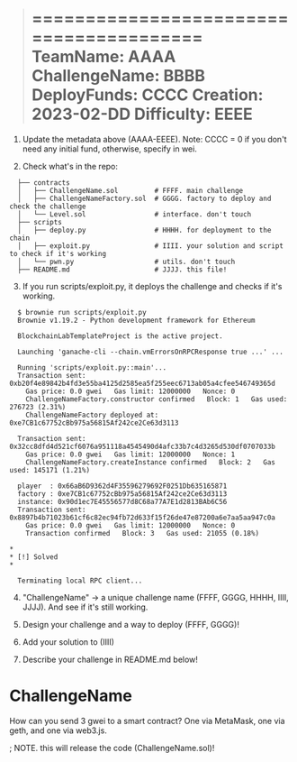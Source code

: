 > ========================================
> TeamName: AAAA
> ChallengeName: BBBB
> DeployFunds: CCCC
> Creation: 2023-02-DD
> Difficulty: EEEE
> ========================================

1. Update the metadata above (AAAA-EEEE). Note: CCCC = 0 if you don't need any initial
   fund, otherwise, specify in wei.

2. Check what's in the repo:

~~~
  ├── contracts
  │   ├── ChallengeName.sol         # FFFF. main challenge
  │   ├── ChallengeNameFactory.sol  # GGGG. factory to deploy and check the challenge
  │   └── Level.sol                 # interface. don't touch
  ├── scripts
  │   ├── deploy.py                 # HHHH. for deployment to the chain
  │   ├── exploit.py                # IIII. your solution and script to check if it's working
  │   └── pwn.py                    # utils. don't touch
  ├── README.md                     # JJJJ. this file!
~~~

3. If you run scripts/exploit.py, it deploys the challenge and checks if it's working.

~~~{.sh}
  $ brownie run scripts/exploit.py
  Brownie v1.19.2 - Python development framework for Ethereum
  
  BlockchainLabTemplateProject is the active project.
  
  Launching 'ganache-cli --chain.vmErrorsOnRPCResponse true ...' ...
  
  Running 'scripts/exploit.py::main'...
  Transaction sent: 0xb20f4e89842b4fd3e55ba4125d2585ea5f255eec6713ab05a4cfee546749365d
    Gas price: 0.0 gwei   Gas limit: 12000000   Nonce: 0
    ChallengeNameFactory.constructor confirmed   Block: 1   Gas used: 276723 (2.31%)
    ChallengeNameFactory deployed at: 0xe7CB1c67752cBb975a56815Af242ce2Ce63d3113
  
  Transaction sent: 0x32cc8dfd4d521cf6076a951118a4545490d4afc33b7c4d3265d530df0707033b
    Gas price: 0.0 gwei   Gas limit: 12000000   Nonce: 1
    ChallengeNameFactory.createInstance confirmed   Block: 2   Gas used: 145171 (1.21%)
  
  player  : 0x66aB6D9362d4F35596279692F0251Db635165871
  factory : 0xe7CB1c67752cBb975a56815Af242ce2Ce63d3113
  instance: 0x90d1ec7E45556577d8C68a77A7E1d2813BAb6C56
  Transaction sent: 0x8897b4b71023b61cf6c82ec94fb72d633f15f26de47e87200a6e7aa5aa947c0a
    Gas price: 0.0 gwei   Gas limit: 12000000   Nonce: 0
    Transaction confirmed   Block: 3   Gas used: 21055 (0.18%)

*
* [!] Solved
*

  Terminating local RPC client...
~~~

4. "ChallengeName" -> a unique challenge name (FFFF, GGGG, HHHH, IIII, JJJJ). And see
   if it's still working.

5. Design your challenge and a way to deploy (FFFF, GGGG)!
6. Add your solution to (IIII)
6. Describe your challenge in README.md below!

# ChallengeName

How can you send 3 gwei to a smart contract? One via MetaMask, one via geth, and
one via web3.js.

; NOTE. this will release the code (ChallengeName.sol)!
<CODE>
